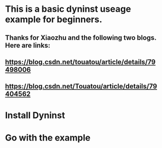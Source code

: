 # This is a basic dyninst useage example for beginners.

## Thanks for Xiaozhu and the following two blogs. Here are links:
## https://blog.csdn.net/touatou/article/details/79498006
## https://blog.csdn.net/Touatou/article/details/79404562

# Install Dyninst

# Go with the example
